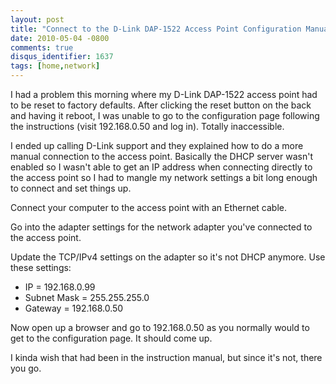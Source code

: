 ```yaml
---
layout: post
title: "Connect to the D-Link DAP-1522 Access Point Configuration Manually"
date: 2010-05-04 -0800
comments: true
disqus_identifier: 1637
tags: [home,network]
---
```

I had a problem this morning where my D-Link DAP-1522 access point had
to be reset to factory defaults. After clicking the reset button on the
back and having it reboot, I was unable to go to the configuration page
following the instructions (visit 192.168.0.50 and log in). Totally
inaccessible.

I ended up calling D-Link support and they explained how to do a more
manual connection to the access point. Basically the DHCP server wasn't
enabled so I wasn't able to get an IP address when connecting directly
to the access point so I had to mangle my network settings a bit long
enough to connect and set things up.

Connect your computer to the access point with an Ethernet cable.

Go into the adapter settings for the network adapter you've connected to
the access point.

Update the TCP/IPv4 settings on the adapter so it's not DHCP anymore.
Use these settings:

- IP = 192.168.0.99
- Subnet Mask = 255.255.255.0
- Gateway = 192.168.0.50

Now open up a browser and go to 192.168.0.50 as you normally would to
get to the configuration page. It should come up.

I kinda wish that had been in the instruction manual, but since it's
not, there you go.
